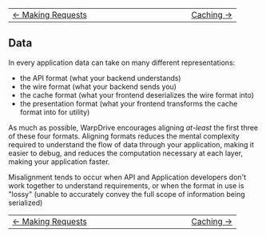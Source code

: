 | | |
| -- | -- |
| [← Making Requests](./2-requests.md) &nbsp;&nbsp;&nbsp;&nbsp;&nbsp;&nbsp;&nbsp;&nbsp;&nbsp;&nbsp;&nbsp;&nbsp;&nbsp;&nbsp;&nbsp;&nbsp;&nbsp;&nbsp;&nbsp;&nbsp;&nbsp;&nbsp; | &nbsp;&nbsp;&nbsp;&nbsp;&nbsp;&nbsp;&nbsp;&nbsp;&nbsp;&nbsp;&nbsp;&nbsp;&nbsp;&nbsp;&nbsp;&nbsp;&nbsp;&nbsp;&nbsp;&nbsp;&nbsp;&nbsp;[Caching →](./4-caching.md) |

## Data

In every application data can take on many different representations:

- the API format (what your backend understands)
- the wire format (what your backend sends you)
- the cache format (what your frontend deserializes the wire format into)
- the presentation format (what your frontend transforms the cache format into for utility)

As much as possible, WarpDrive encourages aligning *at-least* the first three of these four
formats. Aligning formats reduces the mental complexity required to understand the flow of
data through your application, making it easier to debug, and reduces the computation necessary
at each layer, making your application faster.

Misalignment tends to occur when API and Application developers don't work together to understand
requirements, or when the format in use is "lossy" (unable to accurately convey the full scope of
information being serialized)

| | |
| -- | -- |
| [← Making Requests](./2-requests.md) &nbsp;&nbsp;&nbsp;&nbsp;&nbsp;&nbsp;&nbsp;&nbsp;&nbsp;&nbsp;&nbsp;&nbsp;&nbsp;&nbsp;&nbsp;&nbsp;&nbsp;&nbsp;&nbsp;&nbsp;&nbsp;&nbsp; | &nbsp;&nbsp;&nbsp;&nbsp;&nbsp;&nbsp;&nbsp;&nbsp;&nbsp;&nbsp;&nbsp;&nbsp;&nbsp;&nbsp;&nbsp;&nbsp;&nbsp;&nbsp;&nbsp;&nbsp;&nbsp;&nbsp;[Caching →](./4-caching.md) |
